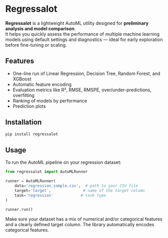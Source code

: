 # Regressalot

**Regressalot** is a lightweight AutoML utility designed for **preliminary analysis and model comparison**.  
It helps you quickly assess the performance of multiple machine learning models using default settings and diagnostics — ideal for early exploration before fine-tuning or scaling.

## Features
- One-line run of Linear Regression, Decision Tree, Random Forest, and XGBoost
- Automatic feature encoding
- Evaluation metrics like R², RMSE, RMSPE, over/under-predictions, overfitting
- Ranking of models by performance
- Prediction plots

## Installation
```bash
pip install regressalot
```

## Usage

To run the AutoML pipeline on your regression dataset:
```python
from regressalot import AutoMLRunner

runner = AutoMLRunner(
    data='regression_sample.csv',  # path to your CSV file
    target='target',              # name of the target column
    task='regression'            # task type
)

runner.run()
```

Make sure your dataset has a mix of numerical and/or categorical features and a clearly defined target column. The library automatically encodes categorical features.
